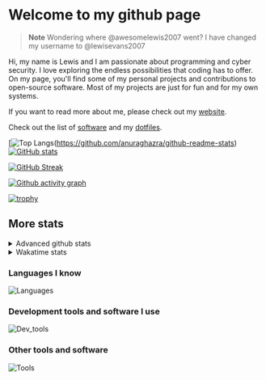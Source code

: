 # Welcome to my github page

> **Note**
> Wondering where @awesomelewis2007 went? I have changed my username to @lewisevans2007

Hi, my name is Lewis and I am passionate about programming and cyber security. I love exploring the endless possibilities that coding has to offer. On my page, you'll find some of my personal projects and contributions to open-source software. Most of my projects are just for fun and for my own systems.

If you want to read more about me, please check out my [website](https://lewisevans2007.github.io/).

Check out the list of [software](https://github.com/lewisevans2007/lewisevans2007/blob/master/software.md) and my [dotfiles](https://github.com/lewisevans2007/dotfiles).

[![Top Langs](https://github-readme-stats.vercel.app/api/top-langs/?username=lewisevans2007&hide=html,css,jupyter%20notebook&langs_count=10&layout=donut&theme=transparent&exclude_repo=GPT-code-repository,Obsidian_vault,Apple-PowerManagement,Apple-Security,CMake,qemu,swift,tcpdump,xnu)(https://github.com/anuraghazra/github-readme-stats) 
[![GitHub stats](https://github-readme-stats.vercel.app/api?username=lewisevans2007&show_icons=true&theme=transparent)](https://github.com/anuraghazra/github-readme-stats)

[![GitHub Streak](https://streak-stats.demolab.com?user=lewisevans2007&theme=transparent)](https://git.io/streak-stats)

[![Github activity graph](https://github-readme-activity-graph.vercel.app/graph?username=lewisevans2007&theme=github-compact&area=true)](https://github.com/ashutosh00710/github-readme-activity-graph)

[![trophy](https://github-profile-trophy.vercel.app/?username=lewisevans2007&theme=darkhub)](https://github.com/ryo-ma/github-profile-trophy)

## More stats
<details close>
<summary>Advanced github stats</summary>
<br>
  
![Metrics](https://raw.githubusercontent.com/lewisevans2007/lewisevans2007/master/github-metrics.svg)
  
</details>

<details close>
<summary>Wakatime stats</summary>
<br>

<!--START_SECTION:waka-->

```txt
Python         1 hr 45 mins    ██████████▒░░░░░░░░░░░░░░   40.77 %
HTML           46 mins         ████▓░░░░░░░░░░░░░░░░░░░░   18.12 %
Markdown       45 mins         ████▒░░░░░░░░░░░░░░░░░░░░   17.73 %
Makefile       14 mins         █▒░░░░░░░░░░░░░░░░░░░░░░░   05.41 %
Other          11 mins         █░░░░░░░░░░░░░░░░░░░░░░░░   04.40 %
JSON           10 mins         █░░░░░░░░░░░░░░░░░░░░░░░░   03.90 %
Java           7 mins          ▓░░░░░░░░░░░░░░░░░░░░░░░░   02.96 %
Assembly       5 mins          ▓░░░░░░░░░░░░░░░░░░░░░░░░   02.05 %
Bash           4 mins          ▒░░░░░░░░░░░░░░░░░░░░░░░░   01.67 %
Roff           2 mins          ▒░░░░░░░░░░░░░░░░░░░░░░░░   00.81 %
Git Config     1 min           ▒░░░░░░░░░░░░░░░░░░░░░░░░   00.70 %
C              0 secs          ░░░░░░░░░░░░░░░░░░░░░░░░░   00.36 %
CMake          0 secs          ░░░░░░░░░░░░░░░░░░░░░░░░░   00.31 %
Ezhil          0 secs          ░░░░░░░░░░░░░░░░░░░░░░░░░   00.28 %
JavaScript     0 secs          ░░░░░░░░░░░░░░░░░░░░░░░░░   00.18 %
```

<!--END_SECTION:waka-->
</details>

### Languages I know
![Languages](https://skillicons.dev/icons?i=python,cpp,cs,c,javascript,nodejs,dotnet,bash,css,html,rust)
### Development tools and software I use
![Dev_tools](https://skillicons.dev/icons?i=git,docker,github,googlecloud,vscode,visualstudio,raspberrypi,linux,powershell,replit)
### Other tools and software
![Tools](https://skillicons.dev/icons?i=blender,ps,pr,ai,xd,figma)
